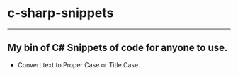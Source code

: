 # c-sharp-snippets
---
## My bin of C# Snippets of code for anyone to use.
- Convert text to Proper Case or Title Case.
